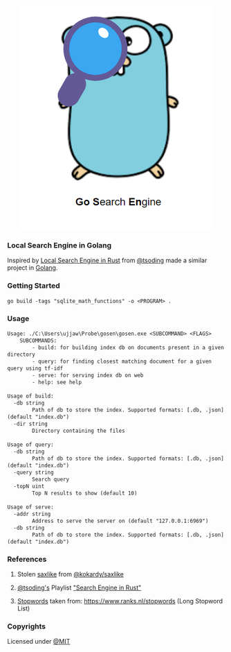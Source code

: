 <p align="center">
  <img src="./Logo.png">
</p>

### Local Search Engine in Golang

Inspired by [Local Search Engine in Rust](https://github.com/tsoding/seroost) from [@tsoding](https://github.com/tsoding) made a similar project in [Golang](https://go.dev/).

### Getting Started

```console
go build -tags "sqlite_math_functions" -o <PROGRAM> .
```

### Usage
```console
Usage: ./C:\Users\ujjaw\Probe\gosen\gosen.exe <SUBCOMMAND> <FLAGS>
    SUBCOMMANDS:
        - build: for building index db on documents present in a given directory
        - query: for finding closest matching document for a given query using tf-idf
        - serve: for serving index db on web
        - help: see help

Usage of build:
  -db string
        Path of db to store the index. Supported formats: [.db, .json] (default "index.db")
  -dir string
        Directory containing the files

Usage of query:
  -db string
        Path of db to store the index. Supported formats: [.db, .json] (default "index.db")
  -query string
        Search query
  -topN uint
        Top N results to show (default 10)

Usage of serve:
  -addr string
        Address to serve the server on (default "127.0.0.1:6969")
  -db string
        Path of db to store the index. Supported formats: [.db, .json] (default "index.db")
```

### References

1. Stolen [saxlike](./saxlike/) from [@kokardy/saxlike](https://github.com/kokardy/saxlike/tree/master)

2. [@tsoding's](https://github.com/tsoding) Playlist ["Search Engine in Rust"](https://youtube.com/playlist?list=PLpM-Dvs8t0VZXC-91PpIp-eAt0WF5SKEv&si=M0LhV-bsL8jHrE5t)

3. [Stopwords](./stopwords.go) taken from: https://www.ranks.nl/stopwords (Long Stopword List)

### Copyrights

Licensed under [@MIT](./LICENSE)
